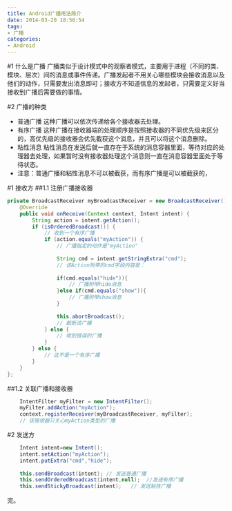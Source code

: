 ```yaml
---
title: Android广播用法简介
date: 2014-03-20 18:56:54
tags:
- 广播
categories:
- Android
---
```


#1 什么是广播
广播类似于设计模式中的观察者模式，主要用于进程（不同的类、模块、层次）间的消息或事件传递。广播发起者不用关心哪些模块会接收消息以及他们的动作，只需要发出消息即可；接收方不知道信息的发起者，只需要定义好当接收到广播后需要做的事情。

#2 广播的种类
* 普通广播
    这种广播可以依次传递给各个接收器去处理。
* 有序广播
    这种广播在接收器端的处理顺序是按照接收器的不同优先级来区分的，高优先级的接收器会优先截获这个消息，并且可以将这个消息删除。
* 粘性消息
    粘性消息在发送后就一直存在于系统的消息容器里面，等待对应的处理器去处理，如果暂时没有接收器处理这个消息则一直在消息容器里面处于等待状态。
* 注意：普通广播和粘性消息不可以被截获，而有序广播是可以被截获的，

#1 接收方
##1.1 注册广播接收器
```java
private BroadcastReceiver myBroadcastReceiver = new BroadcastReceiver() {    
    @Override  
    public void onReceive(Context context, Intent intent) {  
        String action = intent.getAction();  
        if (isOrderedBroadcast()) {  
            // 收到一个有序广播
            if (action.equals("myAction")) {  
                // 广播指定的动作是"myAction"
                
                String cmd = intent.getStringExtra("cmd");  
                // 该Action附带的cmd字段内容是：
                
                if(cmd.equals("hide")){  
                    // 广播附带hide消息 
                }else if(cmd.equals("show")){  
                    // 广播附带show消息  
                }
                
                this.abortBroadcast();
                // 截断该广播
            } else {
                // 收到错误的广播
            }
        } else {
            // 这不是一个有序广播
        }
    }
};
```
##1.2 关联广播和接收器
```java
    IntentFilter myFilter = new IntentFilter();  
    myFilter.addAction("myAction");  
    context.registerReceiver(myBroadcastReceiver, myFilter);  
    // 该接收器只关心myAction类型的广播
```
#2 发送方
```java
    Intent intent=new Intent();  
    intent.setAction("myAction");  
    intent.putExtra("cmd","hide");  
    
    this.sendBroadcast(intent); // 发送普通广播
    this.sendOrderedBroadcast(intent,null);  //发送有序广播
    this.sendStickyBroadcast(intent);   // 发送粘性广播
```

完。